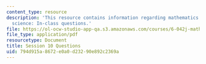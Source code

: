 ```yaml
---
content_type: resource
description: 'This resource contains information regarding mathematics for computer
  science: In-class questions.'
file: https://ol-ocw-studio-app-qa.s3.amazonaws.com/courses/6-042j-mathematics-for-computer-science-spring-2015/794d915a8672e0a0d23290e892c2369a_MIT6_042JS15_cp10.pdf
file_type: application/pdf
resourcetype: Document
title: Session 10 Questions
uid: 794d915a-8672-e0a0-d232-90e892c2369a
---
```

